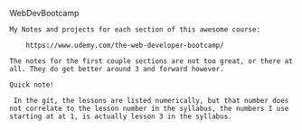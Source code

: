 WebDevBootcamp

	My Notes and projects for each section of this awesome course:

		https://www.udemy.com/the-web-developer-bootcamp/

	The notes for the first couple sections are not too great, or there at all. They do get better around 3 and forward however.

	Quick note!

	 In the git, the lessons are listed numerically, but that number does not correlate to the lesson number in the syllabus, the numbers I use starting at at 1, is actually lesson 3 in the syllabus.